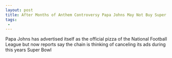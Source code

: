 ```yaml
---
layout: post
title: After Months of Anthem Controversy Papa Johns May Not Buy Super Bowl Ad
tags:
 -
---
```

Papa Johns has advertised itself as the official pizza of the National Football League but now reports say the chain is thinking of canceling its ads during this years Super Bowl
